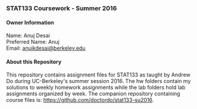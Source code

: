 ### STAT133 Coursework - Summer 2016  

#### Owner Information  
Name: Anuj Desai  
Preferred Name: Anuj  
Email: anujkdesai@berkeley.edu  

#### About this Repository  
This repository contains assignment files for STAT133 as taught by Andrew Do during UC-Berkeley's summer session 2016.  The hw folders contain my solutions to weekly homework assignments while the lab folders hold lab assignments organized by week.  The companion repository containing course files is: https://github.com/doctordo/stat133-su2016.
